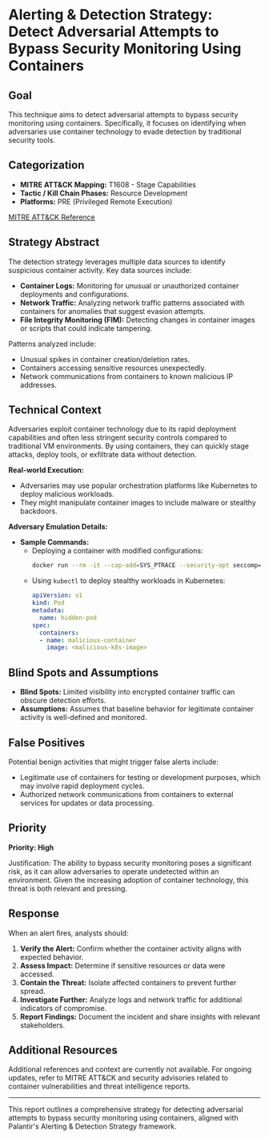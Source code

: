 # Alerting & Detection Strategy: Detect Adversarial Attempts to Bypass Security Monitoring Using Containers

## Goal

This technique aims to detect adversarial attempts to bypass security monitoring using containers. Specifically, it focuses on identifying when adversaries use container technology to evade detection by traditional security tools.

## Categorization

- **MITRE ATT&CK Mapping:** T1608 - Stage Capabilities
- **Tactic / Kill Chain Phases:** Resource Development
- **Platforms:** PRE (Privileged Remote Execution)

[MITRE ATT&CK Reference](https://attack.mitre.org/techniques/T1608)

## Strategy Abstract

The detection strategy leverages multiple data sources to identify suspicious container activity. Key data sources include:

- **Container Logs:** Monitoring for unusual or unauthorized container deployments and configurations.
- **Network Traffic:** Analyzing network traffic patterns associated with containers for anomalies that suggest evasion attempts.
- **File Integrity Monitoring (FIM):** Detecting changes in container images or scripts that could indicate tampering.

Patterns analyzed include:

- Unusual spikes in container creation/deletion rates.
- Containers accessing sensitive resources unexpectedly.
- Network communications from containers to known malicious IP addresses.

## Technical Context

Adversaries exploit container technology due to its rapid deployment capabilities and often less stringent security controls compared to traditional VM environments. By using containers, they can quickly stage attacks, deploy tools, or exfiltrate data without detection.

**Real-world Execution:**
- Adversaries may use popular orchestration platforms like Kubernetes to deploy malicious workloads.
- They might manipulate container images to include malware or stealthy backdoors.

**Adversary Emulation Details:**
- **Sample Commands:** 
  - Deploying a container with modified configurations:
    ```bash
    docker run --rm -it --cap-add=SYS_PTRACE --security-opt seccomp=unconfined <malicious-image>
    ```
  - Using `kubectl` to deploy stealthy workloads in Kubernetes:
    ```yaml
    apiVersion: v1
    kind: Pod
    metadata:
      name: hidden-pod
    spec:
      containers:
      - name: malicious-container
        image: <malicious-k8s-image>
    ```

## Blind Spots and Assumptions

- **Blind Spots:** Limited visibility into encrypted container traffic can obscure detection efforts.
- **Assumptions:** Assumes that baseline behavior for legitimate container activity is well-defined and monitored.

## False Positives

Potential benign activities that might trigger false alerts include:

- Legitimate use of containers for testing or development purposes, which may involve rapid deployment cycles.
- Authorized network communications from containers to external services for updates or data processing.

## Priority

**Priority: High**

Justification: The ability to bypass security monitoring poses a significant risk, as it can allow adversaries to operate undetected within an environment. Given the increasing adoption of container technology, this threat is both relevant and pressing.

## Response

When an alert fires, analysts should:

1. **Verify the Alert:** Confirm whether the container activity aligns with expected behavior.
2. **Assess Impact:** Determine if sensitive resources or data were accessed.
3. **Contain the Threat:** Isolate affected containers to prevent further spread.
4. **Investigate Further:** Analyze logs and network traffic for additional indicators of compromise.
5. **Report Findings:** Document the incident and share insights with relevant stakeholders.

## Additional Resources

Additional references and context are currently not available. For ongoing updates, refer to MITRE ATT&CK and security advisories related to container vulnerabilities and threat intelligence reports.

---

This report outlines a comprehensive strategy for detecting adversarial attempts to bypass security monitoring using containers, aligned with Palantir's Alerting & Detection Strategy framework.